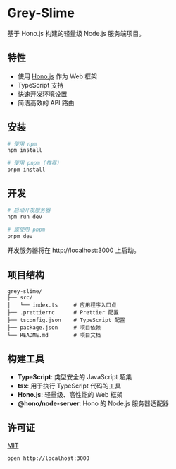 # Grey-Slime

基于 Hono.js 构建的轻量级 Node.js 服务端项目。

## 特性

- 使用 [Hono.js](https://hono.dev/) 作为 Web 框架
- TypeScript 支持
- 快速开发环境设置
- 简洁高效的 API 路由

## 安装

```bash
# 使用 npm
npm install

# 使用 pnpm (推荐)
pnpm install
```

## 开发

```bash
# 启动开发服务器
npm run dev

# 或使用 pnpm
pnpm dev
```

开发服务器将在 http://localhost:3000 上启动。

## 项目结构

```
grey-slime/
├── src/
│   └── index.ts     # 应用程序入口点
├── .prettierrc      # Prettier 配置
├── tsconfig.json    # TypeScript 配置
├── package.json     # 项目依赖
└── README.md        # 项目文档
```

## 构建工具

- **TypeScript**: 类型安全的 JavaScript 超集
- **tsx**: 用于执行 TypeScript 代码的工具
- **Hono.js**: 轻量级、高性能的 Web 框架
- **@hono/node-server**: Hono 的 Node.js 服务器适配器

## 许可证

[MIT](LICENSE)

```
open http://localhost:3000
```
